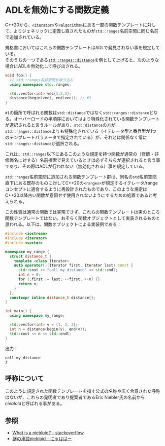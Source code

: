 # ADLを無効にする関数定義

C++20から、[`<iterator>`](/reference/iterator.md)や[`<algorithm>`](/reference/algorithm.md)にある一部の関数テンプレートに対して、よりジェネリックに定義し直されたものが`std::ranges`名前空間に同じ名前で追加されている。

規格書においてはこれらの関数テンプレートはADLで発見されない事を規定している。  
そのうちの一つである[`std::ranges::distance`](/reference/iterator/ranges_distance.md)を例として上げると、次のような場合にADLを無効化して呼び出される。

```cpp
void foo() {
  // std::ranges名前空間を取り込む
  using namespace std::ranges;

  std::vector<int> vec{1,2,3};
  distance(begin(vec), end(vec)); // #1
}
```

`#1`の箇所で呼ばれる関数は`std::distance`ではなく`std::ranges::distance`となる。オーバーロードの半順序においてはより特殊化されている関数テンプレートが選択されると言うルールがあり、`std::distance`の方が`std::ranges::distance`よりも特殊化されている（イテレータ型と番兵型が1つのテンプレートパラメータで指定されている）が、それとは関係なく常に`std::ranges::distance`が選択される。

これは、`std::ranges`以下にあるこのような規定を持つ関数が通常の（修飾・非修飾名に対する）名前探索で見えているときは必ずそちらが選択されると言う事であり、その際はADLが行われない（無効化される）事を規定している。

`std::ranges`名前空間に追加される関数テンプレート群は、同名の`std`名前空間直下にある既存のものに対してC++20の`<ranges>`が規定するイテレータ/rangeコンセプトに適合するように再設計されたものであり、このような規定はC++20以降古い関数が意図せず使用されないようにするための処置であると考えられる。

この性質は通常の関数では実現できず、これらの関数テンプレートは実のところ関数テンプレートではない。おそらく関数オブジェクトとして実装されるものと思われる。以下は、関数オブジェクトによる実装例である：

```cpp
#include <iostream>
#include <iterator>
#include <vector>

namespace my_range {
  struct distance_t {
    template <class Iterator>
    auto operator()(Iterator first, Iterator last) const {
      std::cout << "call my_distance" << std::endl;
      int n = 0;
      for (;first != last; ++first, ++n) {}
      return n;
    }
  };
  constexpr inline distance_t distance{};
}

int main() {
  using namespace my_range;

  std::vector<int> v = {1, 2, 3};
  int n = distance(begin(v), end(v));
  std::cout << n << std::endl;
}
```

出力：

```
call my_distance
3
```


## 呼称について

このように規定された関数テンプレートを指す公式の名称や広く合意された呼称はないが、これらの発明者であり提案者であるEric Niebler氏の名前から*niebloid*と呼ばれる事がある。

## 参照

- [What is a niebloid? - stackoverflow](https://stackoverflow.com/questions/62928396/what-is-a-niebloid)
- [謎の用語niebloid - にゃははー](http://flast.hateblo.jp/entry/2019/03/19/090722)
